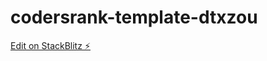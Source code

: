 # codersrank-template-dtxzou

[Edit on StackBlitz ⚡️](https://stackblitz.com/edit/codersrank-template-dtxzou)